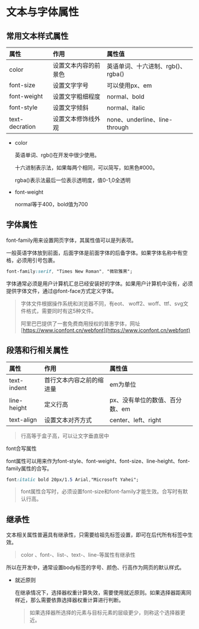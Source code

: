# 文本与字体属性

## 常用文本样式属性

| 属性 | 作用 | 属性值 |
| :--- | :--- | :--- |
| color | 设置文本内容的前景色 | 英语单词、十六进制、rgb\(\)、rgba\(\) |
| font-size | 设置文字字号 | 可以使用px、em |
| font-weight | 设置文字粗细程度 | normal、bold |
| font-style | 设置文字倾斜 | normal、italic |
| text-decration | 设置文本修饰线外观 | none、underline、line-through |

* color

  英语单词、rgb\(\)在开发中很少使用。

  十六进制表示法，如果每两个相同，可以简写，如黑色\#000。

  rgba\(\)表示法最后一位表示透明度，值0-1,0全透明

* font-weight

  normal等于400，bold值为700

## 字体属性

font-family用来设置网页字体，其属性值可以是列表项。

一般英语字体放到前面，后面字体是前面字体的后备字体。如果字体名称中有空格，必须用引号包裹。

```css
font-family:serif, "Times New Roman", "微软雅黑";
```

字体通常必须是用户计算机汇总已经安装好的字体。如果用户计算机中没有，必须提供字体文件，通过@font-face方式定义字体。

> 字体文件根据操作系统和浏览器不同，有eot、 woff2、woff、ttf、svg文件格式，需要同时有这5种文件。
>
> 阿里巴巴提供了一套免费商用授权的普惠字体，网址[https://www.iconfont.cn/webfont](https://www.iconfont.cn/webfont)

## 段落和行相关属性

| 属性 | 作用 | 属性值 |
| :--- | :--- | :--- |
| text-indent | 首行文本内容之前的缩进量 | em为单位 |
| line-height | 定义行高 | px、没有单位的数值、百分数、em |
| text-align | 设置文本对齐方式 | center、left、right |

> 行高等于盒子高，可以让文字垂直居中

font合写属性

font属性可以用来作为font-style、font-weight、font-size、line-height、font-family属性的合写。

```css
font:italic bold 20px/1.5 Arial,"Microsoft Yahei";
```

> font属性合写时，必须设置font-size和font-family才能生效。合写时有默认行高。

## 继承性

文本相关属性普遍具有继承性，只需要给祖先标签设置，即可在后代所有标签中生效。

> color 、font-、list-、text-、line-等属性有继承性

所以在开发中，通常设置body标签的字号、颜色、行高作为网页的默认样式。

* 就近原则

  在继承情况下，选择器权重计算失效，需要使用就近原则。如果选择器距离同样近，那么需要依靠选择器权重计算进行判断。

  > 如果选择器所选择的元素与目标元素的层级更少，则称这个选择器更近。

